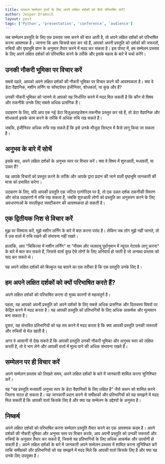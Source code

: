 ```yaml
---
title: पायथन सम्मेलन वार्ता के लिए अपने लक्षित दर्शकों को कैसे परिभाषित करें?
author: Jesper Dramsch
layout: post
tags: ['Python', 'presentation', 'conference', 'audience']
---
```


जब सम्मेलन प्रस्तुति के लिए एक प्रस्ताव जमा करने की बात आती है, तो अपने लक्षित दर्शकों को परिभाषित करना आवश्यक है। जानना कि आप किससे बात कर रहे हैं, आपको अपनी प्रस्तुति को दर्शकों की जरूरतों, रुचियों और पृष्ठभूमि ज्ञान के अनुसार तैयार करने में मदद कर सकता है। इस पोस्ट में, हम सम्मेलन प्रस्ताव के लिए अपने लक्षित दर्शकों को परिभाषित करने के तरीके और इसके महत्व के बारे में चर्चा करेंगे।

## उनकी नौकरी भूमिका पर विचार करें

सबसे पहले, आपको अपने लक्षित दर्शकों की नौकरी भूमिका पर विचार करने की आवश्यकता है। क्या वे डेटा वैज्ञानिक, मशीन लर्निंग या सॉफ्टवेयर इंजीनियर, शोधकर्ता, या कुछ और हैं?

उनकी नौकरी भूमिका को जानने से आपको यह निर्धारित करने में मदद मिल सकती है कि कौन से विषय और तकनीकें उनके लिए सबसे अधिक प्रासंगिक हैं।

उदाहरण के लिए, यदि आप एक नई डेटा विज़ुअलाइज़ेशन तकनीक प्रस्तुत कर रहे हैं, तो डेटा वैज्ञानिक और शोधकर्ता इसके काम करने के तरीके में अधिक रुचि रख सकते हैं।

जबकि, इंजीनियर अधिक रुचि रख सकते हैं कि इसे उनके मौजूदा सिस्टम में कैसे लागू किया जा सकता है।

## अनुभव के बारे में सोचें

इसके बाद, अपने लक्षित दर्शकों के अनुभव स्तर पर विचार करें। क्या वे विषय में शुरुआती, मध्यवर्ती, या उन्नत हैं?

यह आपके विचारों को प्रस्तुत करने के तरीके और आपके द्वारा प्रदान की जाने वाली पृष्ठभूमि जानकारी की मात्रा को प्रभावित करेगा।

उदाहरण के लिए, यदि आपकी प्रस्तुति एक जटिल एल्गोरिदम पर है, तो एक उन्नत दर्शक तकनीकी विवरण और कोड उदाहरणों में रुचि रख सकता है, जबकि शुरुआती लोगों को प्रस्तुति का अनुसरण करने के लिए अवधारणाओं के सरलीकृत स्पष्टीकरण की आवश्यकता हो सकती है।

## एक द्वितीयक निश से विचार करें

मुझ पर विश्वास करें, मुझे मशीन लर्निंग के बारे में बात करना पसंद है। लेकिन जब लोग मुझे नहीं जानते, तो वे उस वार्ता में रुचि रखने की संभावना नहीं रखते।

हालांकि, आप "चिकित्सा में मशीन लर्निंग" या "मौसम और जलवायु पूर्वानुमान में न्यूरल नेटवर्क लागू करना" के बारे में बात कर सकते हैं, जिससे वार्ता कुछ ऐसे लोगों के लिए अनिवार्य हो जाती है जो अन्यथा प्रस्ताव को याद कर सकते थे।

यह अपने लक्षित दर्शकों को बिल्कुल यह बताने का एक तरीका है कि एक प्रस्तुति उनके लिए है।

## हम अपने लक्षित दर्शकों को क्यों परिभाषित करते हैं?

अपने लक्षित दर्शकों को परिभाषित करना दो मुख्य कारणों से महत्वपूर्ण है।

पहला, यह आपको अपनी प्रस्तुति को अपने दर्शकों के लिए सबसे अधिक प्रासंगिक और दिलचस्प विषयों पर केंद्रित करने में मदद करता है। यह आपकी प्रस्तुति को प्रतिभागियों के लिए अधिक आकर्षक और मूल्यवान बना सकता है।

दूसरा, यह संभावित प्रतिभागियों को यह तय करने में मदद करता है कि क्या आपकी प्रस्तुति उनकी जरूरतों और रुचियों से मेल खाती है।

अगर वे आसानी से देख सकते हैं कि आपकी प्रस्तुति उनकी नौकरी भूमिका और अनुभव स्तर को लक्षित करती है, तो वे भाग लेने और आपकी वार्ता में मूल्य पाने की अधिक संभावना रखते हैं।

## सम्मेलन पर ही विचार करें

अपने सम्मेलन प्रस्ताव को लिखते समय, अपने लक्षित दर्शकों के बारे में जानकारी शामिल करना सुनिश्चित करें।

यह "यह प्रस्तुति मध्यवर्ती अनुभव स्तर के डेटा वैज्ञानिकों के लिए लक्षित है" जैसे कथन को शामिल करने जितना सरल हो सकता है। यह जानकारी प्रदान करने से समीक्षकों और प्रतिभागियों को यह समझने में मदद मिल सकती है कि आपकी वार्ता किसके लिए है और क्या यह सम्मेलन के उद्देश्यों के अनुरूप है।

## निष्कर्ष

अपने लक्षित दर्शकों को परिभाषित करना सम्मेलन प्रस्तुति तैयार करने का एक आवश्यक कदम है। अपने दर्शकों की नौकरी भूमिका और अनुभव स्तर पर विचार करके, आप अपनी प्रस्तुति को उनकी जरूरतों और रुचियों के अनुसार तैयार कर सकते हैं, जिससे यह प्रतिभागियों के लिए अधिक आकर्षक और उपयोगी हो सकती है। अपने लक्षित दर्शकों के बारे में जानकारी अपने सम्मेलन प्रस्ताव में शामिल करना सुनिश्चित करें ताकि समीक्षकों और प्रतिभागियों को यह समझने में मदद मिले कि आपकी वार्ता किसके लिए है और क्या यह उनके लिए उपयुक्त है।
